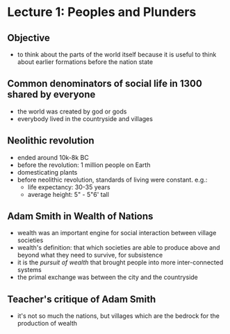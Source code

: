 # Lecture 1: Peoples and Plunders

## Objective

* to think about the parts of the world itself
because it is useful to think about earlier formations before the nation state

## Common denominators of social life in 1300 shared by everyone
* the world was created by god or gods
* everybody lived in the countryside and villages

## Neolithic revolution
* ended around 10k-8k BC
* before the revolution: 1 million people on Earth
* domesticating plants
* before neolithic revolution, standards of living were constant. e.g.:
  * life expectancy: 30-35 years
  * average height: 5" - 5"6' tall

## Adam Smith in Wealth of Nations
* wealth was an important engine for social interaction between village societies
* wealth's definition: that which societies are able to produce above and beyond what they need to survive, for subsistence
* it is the _pursuit of wealth_ that brought people into more inter-connected systems
* the primal exchange was between the city and the countryside

## Teacher's critique of Adam Smith
* it's not so much the nations, but villages which are the bedrock for the production of wealth
